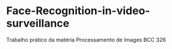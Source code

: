 # Face-Recognition-in-video-surveillance
Trabalho prático da matéria Processamento de Images BCC 326
